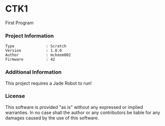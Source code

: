 CTK1
================

First Program

### Project Information
```
Type              : Scratch
Version           : 1.0.0
Author            : mckeem002
Firmware          : 42
```

### Additional Information
This project requires a Jade Robot to run!

### License
This software is provided "as is" without any expressed or implied warranties.  In no case shall the author or any contributors be liable for any damages caused by the use of this software.

